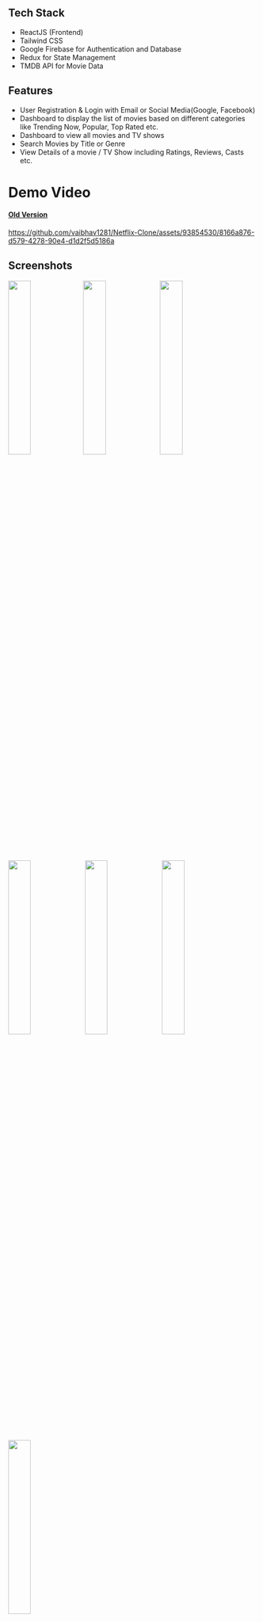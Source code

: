 
## Tech Stack

- ReactJS (Frontend)
- Tailwind CSS
- Google Firebase  for Authentication and Database
- Redux  for State Management
- TMDB  API for Movie Data

## Features

- User Registration & Login with Email or Social Media(Google, Facebook)
- Dashboard to display the list of movies based on different categories like Trending Now, Popular, Top Rated etc.
- Dashboard to view all movies and TV shows
- Search Movies by Title or Genre
- View Details of a movie / TV Show including Ratings, Reviews, Casts etc.

# Demo Video


#### [Old Version](https://github.com/vaibhav1281/Netflix-Clone/assets/93854530/5d3166a4-1101-4385-a395-a7fe07d70959) 
 
https://github.com/vaibhav1281/Netflix-Clone/assets/93854530/8166a876-d579-4278-90e4-d1d2f5d5186a


## Screenshots

<img src="./public/images/homepage.png" width=30% /><img src="./public/images/searchPage.png" width=30%/>  <img src="./public/images/movieDetails.png" width=30%/>
<img src="./public/images/mobile_homepage.png" width=30%/>
<img src="./public/images/mobileDashBoard.png" width=30%/>
<img src="./public/images/mobile_searchPage.png" width=30%/>
<img src="./public/images/mobile_movieDetail.png" width=30%/>

![Home Page](./public/images/homepage.png "Home Page")
![Search Page](./public/images/searchPage.png "Search Page")
![Movie Detail Page](./public/images/movieDetails.png "Movie Detail Page")

![Mobile Home Page](./public/images/mobile_homepage.png "Movie Detail Page")
![Mobile Dashboard Page](./public/images/mobileDashBoard.png "Movie Detail Page")
![Mobile Search Page](./public/images/mobile_searchPage.png "Movie Detail Page")
![Mobile Movie Detail Page](./public/images/mobile_movieDetail.png "Movie Detail Page")



